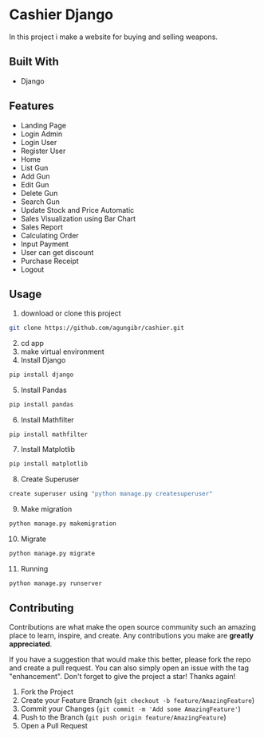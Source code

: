 # Cashier Django
In this project i make a website for buying and selling weapons. 

## Built With
* Django

## Features
* Landing Page
* Login Admin
* Login User
* Register User
* Home
* List Gun
* Add Gun
* Edit Gun
* Delete Gun
* Search Gun
* Update Stock and Price Automatic
* Sales Visualization using Bar Chart
* Sales Report
* Calculating Order
* Input Payment
* User can get discount
* Purchase Receipt
* Logout

## Usage
  1. download or clone this project
   ```bash
   git clone https://github.com/agungibr/cashier.git
   ```
  2. cd app
  3. make virtual environment
  4. Install Django
   ```bash
   pip install django
   ```
  5. Install Pandas
   ```bash
   pip install pandas
   ```
  6. Install Mathfilter
   ```
   pip install mathfilter
   ```
  7. Install Matplotlib
  ```bash
  pip install matplotlib
  ```
  8. Create Superuser
  ```bash
  create superuser using "python manage.py createsuperuser"
  ```
  9. Make migration
  ```bash
  python manage.py makemigration
  ```
  10. Migrate
  ```bash
  python manage.py migrate
  ```
  11. Running
  ```bash
  python manage.py runserver
  ```

## Contributing
Contributions are what make the open source community such an amazing place to learn, inspire, and create. Any contributions you make are **greatly appreciated**.

If you have a suggestion that would make this better, please fork the repo and create a pull request. You can also simply open an issue with the tag "enhancement".
Don't forget to give the project a star! Thanks again!

1. Fork the Project
2. Create your Feature Branch (`git checkout -b feature/AmazingFeature`)
3. Commit your Changes (`git commit -m 'Add some AmazingFeature'`)
4. Push to the Branch (`git push origin feature/AmazingFeature`)
5. Open a Pull Request
